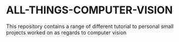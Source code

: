 # ALL-THINGS-COMPUTER-VISION
This repository contains a range of different tutorial to personal small projects worked on as regards to computer vision

